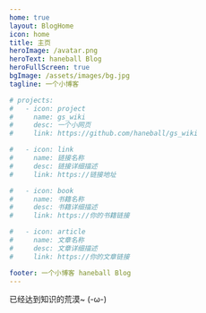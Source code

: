 ```yaml
---
home: true
layout: BlogHome
icon: home
title: 主页
heroImage: /avatar.png
heroText: haneball Blog
heroFullScreen: true
bgImage: /assets/images/bg.jpg
tagline: 一个小博客

# projects:
#   - icon: project
#     name: gs_wiki
#     desc: 一个小网页
#     link: https://github.com/haneball/gs_wiki

#   - icon: link
#     name: 链接名称
#     desc: 链接详细描述
#     link: https://链接地址

#   - icon: book
#     name: 书籍名称
#     desc: 书籍详细描述
#     link: https://你的书籍链接

#   - icon: article
#     name: 文章名称
#     desc: 文章详细描述
#     link: https://你的文章链接

footer: 一个小博客 haneball Blog
---
```


已经达到知识的荒漠~ (-ω-)
